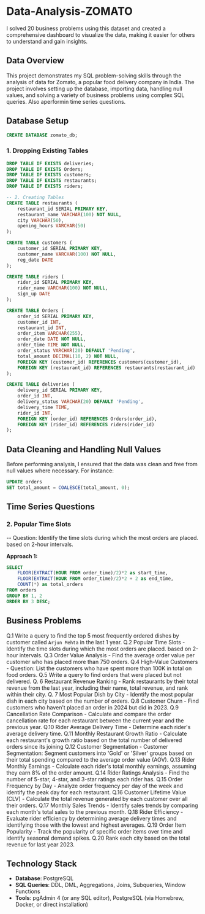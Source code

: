 # Data-Analysis-ZOMATO
I solved 20 business problems using this dataset and created a comprehensive dashboard to visualize the data, making it easier for others to understand and gain insights.
## Data Overview
This project demonstrates my SQL problem-solving skills through the analysis of data for Zomato, a popular food delivery company in India. The project involves setting up the database, importing data, handling null values, and solving a variety of business problems using complex SQL queries. Also aperformin time series questions.

## Database Setup
```sql
CREATE DATABASE zomato_db;
```

### 1. Dropping Existing Tables
```sql
DROP TABLE IF EXISTS deliveries;
DROP TABLE IF EXISTS Orders;
DROP TABLE IF EXISTS customers;
DROP TABLE IF EXISTS restaurants;
DROP TABLE IF EXISTS riders;

-- 2. Creating Tables
CREATE TABLE restaurants (
    restaurant_id SERIAL PRIMARY KEY,
    restaurant_name VARCHAR(100) NOT NULL,
    city VARCHAR(50),
    opening_hours VARCHAR(50)
);

CREATE TABLE customers (
    customer_id SERIAL PRIMARY KEY,
    customer_name VARCHAR(100) NOT NULL,
    reg_date DATE
);

CREATE TABLE riders (
    rider_id SERIAL PRIMARY KEY,
    rider_name VARCHAR(100) NOT NULL,
    sign_up DATE
);

CREATE TABLE Orders (
    order_id SERIAL PRIMARY KEY,
    customer_id INT,
    restaurant_id INT,
    order_item VARCHAR(255),
    order_date DATE NOT NULL,
    order_time TIME NOT NULL,
    order_status VARCHAR(20) DEFAULT 'Pending',
    total_amount DECIMAL(10, 2) NOT NULL,
    FOREIGN KEY (customer_id) REFERENCES customers(customer_id),
    FOREIGN KEY (restaurant_id) REFERENCES restaurants(restaurant_id)
);

CREATE TABLE deliveries (
    delivery_id SERIAL PRIMARY KEY,
    order_id INT,
    delivery_status VARCHAR(20) DEFAULT 'Pending',
    delivery_time TIME,
    rider_id INT,
    FOREIGN KEY (order_id) REFERENCES Orders(order_id),
    FOREIGN KEY (rider_id) REFERENCES riders(rider_id)
);
```
## Data Cleaning and Handling Null Values

Before performing analysis, I ensured that the data was clean and free from null values where necessary. For instance:

```sql
UPDATE orders
SET total_amount = COALESCE(total_amount, 0);
```

## Time Series Questions
### 2. Popular Time Slots
-- Question: Identify the time slots during which the most orders are placed. based on 2-hour intervals.

**Approach 1:**

```sql
SELECT 
	FLOOR(EXTRACT(HOUR FROM order_time)/2)*2 as start_time,
	FLOOR(EXTRACT(HOUR FROM order_time)/2)*2 + 2 as end_time,
	COUNT(*) as total_orders
FROM orders
GROUP BY 1, 2
ORDER BY 3 DESC;
```

## Business Problems

Q.1 Write a query to find the top 5 most frequently ordered dishes by customer called `Arjun Mehta` in the last 1 year.
Q.2 Popular Time Slots - Identify the time slots during which the most orders are placed. based on 2-hour intervals.
Q.3 Order Value Analysis - Find the average order value per customer who has placed more than 750 orders.
Q.4 High-Value Customers - Question: List the customers who have spent more than 100K in total on food orders.
Q.5 Write a query to find orders that were placed but not delivered. 
Q. 6 Restaurant Revenue Ranking - Rank restaurants by their total revenue from the last year, including their name, total revenue, and rank within their city.
Q. 7 Most Popular Dish by City - Identify the most popular dish in each city based on the number of orders.
Q.8 Customer Churn - Find customers who haven’t placed an order in 2024 but did in 2023.
Q.9 Cancellation Rate Comparison - Calculate and compare the order cancellation rate for each restaurant between the current year and the previous year.
Q.10 Rider Average Delivery Time - Determine each rider's average delivery time.
Q.11 Monthly Restaurant Growth Ratio - Calculate each restaurant's growth ratio based on the total number of delivered orders since its joining
Q.12 Customer Segmentation - Customer Segmentation: Segment customers into 'Gold' or 'Silver' groups based on their total spending compared to the average order value (AOV). 
Q.13 Rider Monthly Earnings - Calculate each rider's total monthly earnings, assuming they earn 8% of the order amount.
Q.14 Rider Ratings Analysis - Find the number of 5-star, 4-star, and 3-star ratings each rider has.
Q.15 Order Frequency by Day - Analyze order frequency per day of the week and identify the peak day for each restaurant.
Q.16 Customer Lifetime Value (CLV) - Calculate the total revenue generated by each customer over all their orders.
Q.17 Monthly Sales Trends - Identify sales trends by comparing each month's total sales to the previous month.
Q.18 Rider Efficiency -Evaluate rider efficiency by determining average delivery times and identifying those with the lowest and highest averages.
Q.19 Order Item Popularity - Track the popularity of specific order items over time and identify seasonal demand spikes.
Q.20 Rank each city based on the total revenue for last year 2023.


## Technology Stack
- **Database**: PostgreSQL
- **SQL Queries**: DDL, DML, Aggregations, Joins, Subqueries, Window Functions
- **Tools**: pgAdmin 4 (or any SQL editor), PostgreSQL (via Homebrew, Docker, or direct installation)
